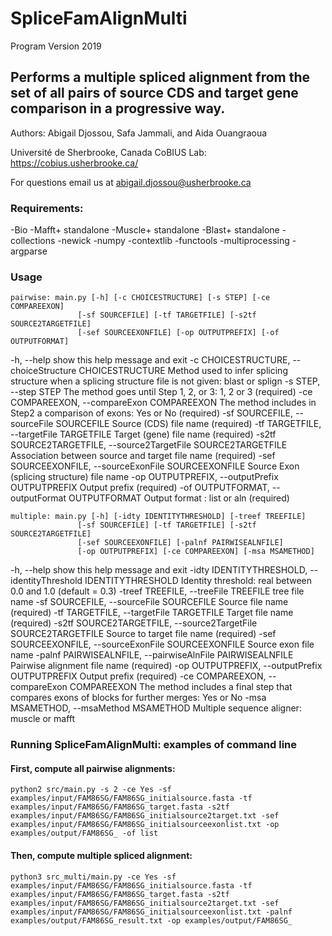 # SpliceFamAlignMulti
Program Version 2019

Performs a multiple spliced alignment from the set of all pairs of source CDS and target gene comparison in a progressive way.
----------------------------------------------------------------

Authors: Abigail Djossou, Safa Jammali, and Aida Ouangraoua

Université de Sherbrooke, Canada
CoBIUS Lab:  https://cobius.usherbrooke.ca/

For questions email us at abigail.djossou@usherbrooke.ca

### Requirements:

-Bio
-Mafft+ standalone
-Muscle+ standalone
-Blast+ standalone
-collections
-newick
-numpy
-contextlib
-functools
-multiprocessing
-argparse


### Usage
```
pairwise: main.py [-h] [-c CHOICESTRUCTURE] [-s STEP] [-ce COMPAREEXON]
               [-sf SOURCEFILE] [-tf TARGETFILE] [-s2tf SOURCE2TARGETFILE]
               [-sef SOURCEEXONFILE] [-op OUTPUTPREFIX] [-of OUTPUTFORMAT]

```
  -h, --help            show this help message and exit
  -c CHOICESTRUCTURE, --choiceStructure CHOICESTRUCTURE
                        Method used to infer splicing structure when a
                        splicing structure file is not given: blast or splign
  -s STEP, --step STEP  The method goes until Step 1, 2, or 3: 1, 2 or 3
                        (required)
  -ce COMPAREEXON, --compareExon COMPAREEXON
                        The method includes in Step2 a comparison of exons:
                        Yes or No (required)
  -sf SOURCEFILE, --sourceFile SOURCEFILE
                        Source (CDS) file name (required)
  -tf TARGETFILE, --targetFile TARGETFILE
                        Target (gene) file name (required)
  -s2tf SOURCE2TARGETFILE, --source2TargetFile SOURCE2TARGETFILE
                        Association between source and target file name
                        (required)
  -sef SOURCEEXONFILE, --sourceExonFile SOURCEEXONFILE
                        Source Exon (splicing structure) file name
  -op OUTPUTPREFIX, --outputPrefix OUTPUTPREFIX
                        Output prefix (required)
  -of OUTPUTFORMAT, --outputFormat OUTPUTFORMAT
                        Output format : list or aln (required)   

```
multiple: main.py [-h] [-idty IDENTITYTHRESHOLD] [-treef TREEFILE]
               [-sf SOURCEFILE] [-tf TARGETFILE] [-s2tf SOURCE2TARGETFILE]
               [-sef SOURCEEXONFILE] [-palnf PAIRWISEALNFILE]
               [-op OUTPUTPREFIX] [-ce COMPAREEXON] [-msa MSAMETHOD]

```
  -h, --help            show this help message and exit
  -idty IDENTITYTHRESHOLD, --identityThreshold IDENTITYTHRESHOLD
                        Identity threshold: real between 0.0 and 1.0 (default
                        = 0.3)
  -treef TREEFILE, --treeFile TREEFILE
                        tree file name
  -sf SOURCEFILE, --sourceFile SOURCEFILE
                        Source file name (required)
  -tf TARGETFILE, --targetFile TARGETFILE
                        Target file name (required)
  -s2tf SOURCE2TARGETFILE, --source2TargetFile SOURCE2TARGETFILE
                        Source to target file name (required)
  -sef SOURCEEXONFILE, --sourceExonFile SOURCEEXONFILE
                        Source exon file name
  -palnf PAIRWISEALNFILE, --pairwiseAlnFile PAIRWISEALNFILE
                        Pairwise alignment file name (required)
  -op OUTPUTPREFIX, --outputPrefix OUTPUTPREFIX
                        Output prefix (required)
  -ce COMPAREEXON, --compareExon COMPAREEXON
                        The method includes a final step that compares exons
                        of blocks for further merges: Yes or No
  -msa MSAMETHOD, --msaMethod MSAMETHOD
                        Multiple sequence aligner: muscle or mafft
### Running SpliceFamAlignMulti: examples of command line

#### First, compute all pairwise alignments:
```
python2 src/main.py -s 2 -ce Yes -sf examples/input/FAM86SG/FAM86SG_initialsource.fasta -tf examples/input/FAM86SG/FAM86SG_target.fasta -s2tf examples/input/FAM86SG/FAM86SG_initialsource2target.txt -sef examples/input/FAM86SG/FAM86SG_initialsourceexonlist.txt -op examples/output/FAM86SG_ -of list
```
#### Then, compute multiple spliced alignment:
```
python3 src_multi/main.py -ce Yes -sf examples/input/FAM86SG/FAM86SG_initialsource.fasta -tf examples/input/FAM86SG/FAM86SG_target.fasta -s2tf examples/input/FAM86SG/FAM86SG_initialsource2target.txt -sef examples/input/FAM86SG/FAM86SG_initialsourceexonlist.txt -palnf examples/output/FAM86SG_result.txt -op examples/output/FAM86SG_ 
```
